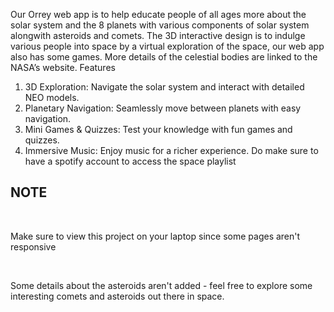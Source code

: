 Our Orrey web app is to help educate people of all ages more about the solar system and the 8 planets with various components of solar system alongwith asteroids and comets. The 3D interactive design is to indulge various people into space by a virtual exploration of the space, our web app also has some games. More details of the celestial bodies are linked to the NASA’s website. 
Features 
1.	3D Exploration:
Navigate the solar system and interact with detailed NEO models.  
2.	Planetary Navigation:
Seamlessly move between planets with easy navigation.
3.	Mini Games & Quizzes:
Test your knowledge with fun games and quizzes.
4.	Immersive Music:
Enjoy music for a richer experience. Do make sure to have a spotify account to access the space playlist

<h2>NOTE</h2>
<br>
<p>Make sure to view this project on your laptop since some pages aren't responsive</p>
<br>
<p>Some details about the asteroids aren't added - feel free to explore some interesting comets and asteroids out there in space.</p>
<br>
